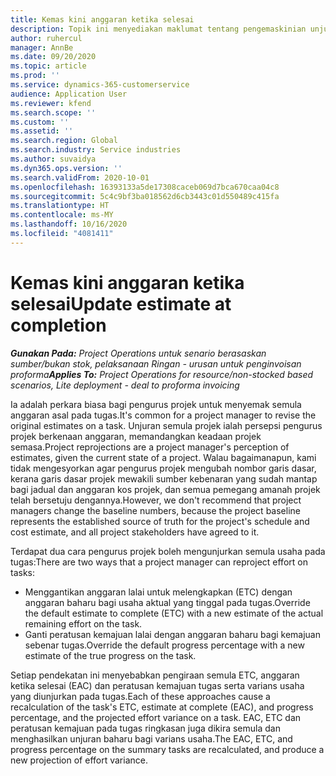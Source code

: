 ```yaml
---
title: Kemas kini anggaran ketika selesai
description: Topik ini menyediakan maklumat tentang pengemaskinian unjuran usaha ke atas projek.
author: ruhercul
manager: AnnBe
ms.date: 09/20/2020
ms.topic: article
ms.prod: ''
ms.service: dynamics-365-customerservice
audience: Application User
ms.reviewer: kfend
ms.search.scope: ''
ms.custom: ''
ms.assetid: ''
ms.search.region: Global
ms.search.industry: Service industries
ms.author: suvaidya
ms.dyn365.ops.version: ''
ms.search.validFrom: 2020-10-01
ms.openlocfilehash: 16393133a5de17308caceb069d7bca670caa04c8
ms.sourcegitcommit: 5c4c9bf3ba018562d6cb3443c01d550489c415fa
ms.translationtype: HT
ms.contentlocale: ms-MY
ms.lasthandoff: 10/16/2020
ms.locfileid: "4081411"
---
```

# <a name="update-estimate-at-completion"></a><span data-ttu-id="2345f-103">Kemas kini anggaran ketika selesai</span><span class="sxs-lookup"><span data-stu-id="2345f-103">Update estimate at completion</span></span>

<span data-ttu-id="2345f-104">_**Gunakan Pada:** Project Operations untuk senario berasaskan sumber/bukan stok, pelaksanaan Ringan - urusan untuk penginvoisan proforma_</span><span class="sxs-lookup"><span data-stu-id="2345f-104">_**Applies To:** Project Operations for resource/non-stocked based scenarios, Lite deployment - deal to proforma invoicing_</span></span>

<span data-ttu-id="2345f-105">Ia adalah perkara biasa bagi pengurus projek untuk menyemak semula anggaran asal pada tugas.</span><span class="sxs-lookup"><span data-stu-id="2345f-105">It's common for a project manager to revise the original estimates on a task.</span></span> <span data-ttu-id="2345f-106">Unjuran semula projek ialah persepsi pengurus projek berkenaan anggaran, memandangkan keadaan projek semasa.</span><span class="sxs-lookup"><span data-stu-id="2345f-106">Project reprojections are a project manager's perception of estimates, given the current state of a project.</span></span> <span data-ttu-id="2345f-107">Walau bagaimanapun, kami tidak mengesyorkan agar pengurus projek mengubah nombor garis dasar, kerana garis dasar projek mewakili sumber kebenaran yang sudah mantap bagi jadual dan anggaran kos projek, dan semua pemegang amanah projek telah bersetuju dengannya.</span><span class="sxs-lookup"><span data-stu-id="2345f-107">However, we don't recommend that project managers change the baseline numbers, because the project baseline represents the established source of truth for the project's schedule and cost estimate, and all project stakeholders have agreed to it.</span></span>

<span data-ttu-id="2345f-108">Terdapat dua cara pengurus projek boleh mengunjurkan semula usaha pada tugas:</span><span class="sxs-lookup"><span data-stu-id="2345f-108">There are two ways that a project manager can reproject effort on tasks:</span></span>

- <span data-ttu-id="2345f-109">Menggantikan anggaran lalai untuk melengkapkan (ETC) dengan anggaran baharu bagi usaha aktual yang tinggal pada tugas.</span><span class="sxs-lookup"><span data-stu-id="2345f-109">Override the default estimate to complete (ETC) with a new estimate of the actual remaining effort on the task.</span></span> 
- <span data-ttu-id="2345f-110">Ganti peratusan kemajuan lalai dengan anggaran baharu bagi kemajuan sebenar tugas.</span><span class="sxs-lookup"><span data-stu-id="2345f-110">Override the default progress percentage with a new estimate of the true progress on the task.</span></span>

<span data-ttu-id="2345f-111">Setiap pendekatan ini menyebabkan pengiraan semula ETC, anggaran ketika selesai (EAC) dan peratusan kemajuan tugas serta varians usaha yang diunjurkan pada tugas.</span><span class="sxs-lookup"><span data-stu-id="2345f-111">Each of these approaches cause a recalculation of the task's ETC, estimate at complete (EAC), and progress percentage, and the projected effort variance on a task.</span></span> <span data-ttu-id="2345f-112">EAC, ETC dan peratusan kemajuan pada tugas ringkasan juga dikira semula dan menghasilkan unjuran baharu bagi varians usaha.</span><span class="sxs-lookup"><span data-stu-id="2345f-112">The EAC, ETC, and progress percentage on the summary tasks are recalculated, and produce a new projection of effort variance.</span></span>
